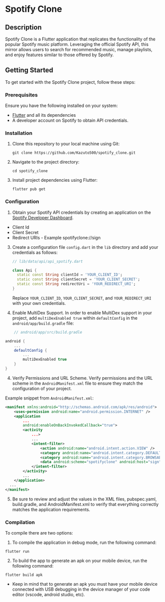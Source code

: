# Spotify Clone

## Description

Spotify Clone is a Flutter application that replicates the functionality of the popular Spotify music platform. Leveraging the official Spotify API, this mirror allows users to search for recommended music, manage playlists, and enjoy features similar to those offered by Spotify.

## Getting Started

To get started with the Spotify Clone project, follow these steps:

### Prerequisites

Ensure you have the following installed on your system:

- [Flutter](https://flutter.dev/) and all its dependencies
- A developer account on Spotify to obtain API credentials.

### Installation

1. Clone this repository to your local machine using Git:

    ````
    git clone https://github.com/Kazuto500/spotify_clone.git
    ````

2. Navigate to the project directory:

    ````
    cd spotify_clone
    ````

3. Install project dependencies using Flutter:

    ````
    flutter pub get
    ````

### Configuration

1. Obtain your Spotify API credentials by creating an application on the [Spotify Developer Dashboard](https://developer.spotify.com/dashboard/applications).

  - Client Id
  - Client Secret
  - Redirect URIs - Example spotifyclone://sign

3. Create a configuration file `config.dart` in the `lib` directory and add your credentials as follows:

    ```dart
    // lib/data/api/api_spotify.dart

    class Api {
      static const String clientId = 'YOUR_CLIENT_ID';
      static const String clientSecret = 'YOUR_CLIENT_SECRET';
      static const String redirectUri = 'YOUR_REDIRECT_URI';
    }
    ```

    Replace `YOUR_CLIENT_ID`, `YOUR_CLIENT_SECRET`, and `YOUR_REDIRECT_URI` with your own credentials.

4. Enable MultiDex Support. In order to enable MultiDex support in your project, add `multiDexEnabled true` within `defaultConfig` in the `android/app/build.gradle` file:

````gradle
    // android/app/src/build.gradle

android {
    ...
    defaultConfig {
        ...
        multiDexEnabled true
    }
}
````
4. Verify Permissions and URL Scheme. Verify permissions and the URL scheme in the `AndroidManifest.xml` file to ensure they match the configuration of your project.

Example snippet from `AndroidManifest.xml`:

```xml
<manifest xmlns:android="http://schemas.android.com/apk/res/android">
    <uses-permission android:name="android.permission.INTERNET" />
    <application
        ...
        android:enableOnBackInvokedCallback="true">
        <activity
            ...>
            ...
            <intent-filter>
                <action android:name="android.intent.action.VIEW" />
                <category android:name="android.intent.category.DEFAULT" />
                <category android:name="android.intent.category.BROWSABLE" />
                <data android:scheme="spotifyclone" android:host="sign" />
            </intent-filter>
        </activity>
        ...
    </application>
  ...
</manifest>
````
5. Be sure to review and adjust the values in the XML files, pubspec.yaml, build.gradle, and AndroidManifest.xml to verify that everything correctly matches the application requirements.

### Compilation
To compile there are two options:

1. To compile the application in debug mode, run the following command:
````
flutter run
````
2. To build the app to generate an apk on your mobile device, run the following command: 
````
flutter build apk
````
- Keep in mind that to generate an apk you must have your mobile device connected with USB debugging in the device manager of your code editor (vscode, android studio, etc).

